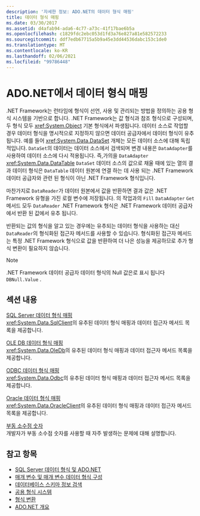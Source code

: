 ```yaml
---
description: '자세한 정보: ADO.NET의 데이터 형식 매핑'
title: 데이터 형식 매핑
ms.date: 03/30/2017
ms.assetid: d4afab94-ada6-4c77-a73c-41f17bae6b5a
ms.openlocfilehash: c1829fdc2ebc053d1fd3a76e827a81e582572233
ms.sourcegitcommit: ddf7edb67715a5b9a45e3dd44536dabc153c1de0
ms.translationtype: MT
ms.contentlocale: ko-KR
ms.lasthandoff: 02/06/2021
ms.locfileid: "99786448"
---
```

# <a name="data-type-mappings-in-adonet"></a>ADO.NET에서 데이터 형식 매핑

.NET Framework는 런타임에 형식이 선언, 사용 및 관리되는 방법을 정의하는 공용 형식 시스템을 기반으로 합니다. .NET Framework는 값 형식과 참조 형식으로 구성되며, 두 형식 모두 <xref:System.Object> 기본 형식에서 파생됩니다. 데이터 소스로 작업할 경우 데이터 형식을 명시적으로 지정하지 않으면 데이터 공급자에서 데이터 형식이 유추됩니다. 예를 들어 <xref:System.Data.DataSet> 개체는 모든 데이터 소스에 대해 독립적입니다. `DataSet`의 데이터는 데이터 소스에서 검색되며 변경 내용은 `DataAdapter`를 사용하여 데이터 소스에 다시 적용됩니다. 즉,가의을 `DataAdapter` <xref:System.Data.DataTable> `DataSet` 데이터 소스의 값으로 채울 때에 있는 열의 결과 데이터 형식은 `DataTable` 데이터 원본에 연결 하는 데 사용 되는 .NET Framework 데이터 공급자와 관련 된 형식이 아닌 .NET Framework 형식입니다.  
  
 마찬가지로 `DataReader`가 데이터 원본에서 값을 반환하면 결과 값은 .NET Framework 유형을 가진 로컬 변수에 저장됩니다. 의 작업과의 `Fill` `DataAdapter` `Get` 메서드 모두 `DataReader` .NET Framework 형식은 .NET Framework 데이터 공급자에서 반환 된 값에서 유추 됩니다.  
  
 반환되는 값의 형식을 알고 있는 경우에는 유추되는 데이터 형식을 사용하는 대신 `DataReader`의 형식화된 접근자 메서드를 사용할 수 있습니다. 형식화된 접근자 메서드는 특정 .NET Framework 형식으로 값을 반환하여 더 나은 성능을 제공하므로 추가 형식 변환이 필요하지 않습니다.  
  
> [!NOTE]
> .NET Framework 데이터 공급자 데이터 형식의 Null 값은로 표시 됩니다 `DBNull.Value` .  
  
## <a name="in-this-section"></a>섹션 내용  

 [SQL Server 데이터 형식 매핑](sql-server-data-type-mappings.md)  
 <xref:System.Data.SqlClient>의 유추된 데이터 형식 매핑과 데이터 접근자 메서드 목록을 제공합니다.  
  
 [OLE DB 데이터 형식 매핑](ole-db-data-type-mappings.md)  
 <xref:System.Data.OleDb>의 유추된 데이터 형식 매핑과 데이터 접근자 메서드 목록을 제공합니다.  
  
 [ODBC 데이터 형식 매핑](odbc-data-type-mappings.md)  
 <xref:System.Data.Odbc>의 유추된 데이터 형식 매핑과 데이터 접근자 메서드 목록을 제공합니다.  
  
 [Oracle 데이터 형식 매핑](oracle-data-type-mappings.md)  
 <xref:System.Data.OracleClient>의 유추된 데이터 형식 매핑과 데이터 접근자 메서드 목록을 제공합니다.  
  
 [부동 소수점 숫자](floating-point-numbers.md)  
 개발자가 부동 소수점 숫자를 사용할 때 자주 발생하는 문제에 대해 설명합니다.  
  
## <a name="see-also"></a>참고 항목

- [SQL Server 데이터 형식 및 ADO.NET](./sql/sql-server-data-types.md)
- [매개 변수 및 매개 변수 데이터 형식 구성](configuring-parameters-and-parameter-data-types.md)
- [데이터베이스 스키마 정보 검색](retrieving-database-schema-information.md)
- [공용 형식 시스템](../../../standard/base-types/common-type-system.md)
- [형식 변환](/previous-versions/visualstudio/visual-studio-2008/t8s7t9bf(v=vs.90))
- [ADO.NET 개요](ado-net-overview.md)
